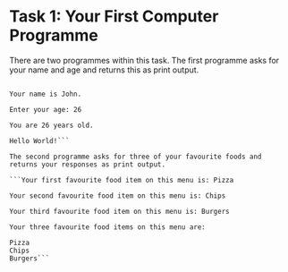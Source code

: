 # Task 1: Your First Computer Programme

There are two programmes within this task. The first programme asks for your name and age and returns this as print output.

```Enter your name: John

Your name is John.

Enter your age: 26

You are 26 years old.

Hello World!```

The second programme asks for three of your favourite foods and returns your responses as print output.

```Your first favourite food item on this menu is: Pizza

Your second favourite food item on this menu is: Chips

Your third favourite food item on this menu is: Burgers

Your three favourite food items on this menu are:

Pizza
Chips
Burgers```